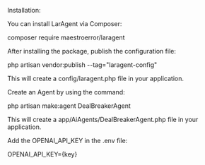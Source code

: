 Installation:


You can install LarAgent via Composer:

composer require maestroerror/laragent



After installing the package, publish the configuration file:

php artisan vendor:publish --tag="laragent-config"

This will create a config/laragent.php file in your application.


Create an Agent by using the command:

php artisan make:agent DealBreakerAgent

This will create a app/AiAgents/DealBreakerAgent.php file in your application.


Add the OPENAI_API_KEY in the .env file:

OPENAI_API_KEY={key}
